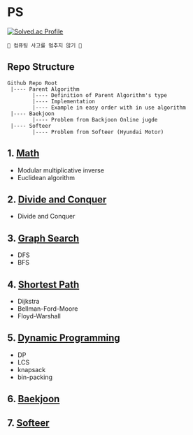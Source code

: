 # PS

[![Solved.ac Profile](http://mazassumnida.wtf/api/v2/generate_badge?boj=one9119)](https://solved.ac/one9119/)

```🧠 컴퓨팅 사고를 멈추지 않기 🦾```

## Repo Structure
```
Github Repo Root
 |---- Parent Algorithm          
        |---- Definition of Parent Algorithm's type
        |---- Implementation
        |---- Example in easy order with in use algorithm
 |---- Baekjoon
        |---- Problem from Backjoon Online jugde
 |---- Softeer
        |---- Problem from Softeer (Hyundai Motor)
```

## 1. [Math](https://github.com/choiish98/PS/tree/main/Math)
- Modular multiplicative inverse
- Euclidean algorithm

## 2. [Divide and Conquer](https://github.com/choiish98/PS/tree/main/Divide%20and%20Conquer)
- Divide and Conquer

## 3. [Graph Search](https://github.com/choiish98/PS/tree/main/Graph%20Search)
- DFS
- BFS

## 4. [Shortest Path](https://github.com/choiish98/PS/tree/main/Shortest-Path)
- Dijkstra
- Bellman-Ford-Moore
- Floyd-Warshall

## 5. [Dynamic Programming](https://github.com/choiish98/PS/tree/main/DP)
- DP
- LCS
- knapsack
- bin-packing

## 6. [Baekjoon](https://github.com/choiish98/PS/tree/main/Baekjoon)

## 7. [Softeer](https://github.com/choiish98/PS/tree/main/Softeer)